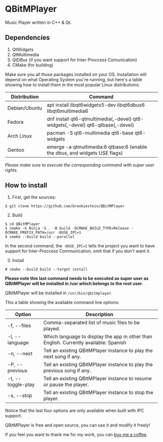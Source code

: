 # QBitMPlayer
Music Player written in C++ &amp; Qt.

## Dependencies
1. QtWidgets
2. QtMultimedia
3. QtDBus (if you want support for Inter-Proccess Comunication)
4. CMake (for building)

Make sure you all those packages installed on your OS. Installation will depend on what Operating System you're running, 
but here's a table showing how to install them in the most popular Linux distributions:

|Distribution | Command                                                                        |
|-------------|--------------------------------------------------------------------------------|
|Debian/Ubuntu| apt install libqt6widgets5-dev libqt6dbus6 libqt6multimedia6                   |
|Fedora       | dnf install qt6-qtmultimedia{,-devel} qt6-widgets{,-devel} qt6-qtbase{,-devel} |
|Arch Linux   | pacman -S qt6-multimedia qt6-base qt6-widgets                                  |
|Gentoo       | emerge -a qtmultimedia:6 qtbase:6 (enable the dbus, and widgets USE flags)     |

*Please make sure to execute the corresponding command with super user rights.*

## How to install
1. First, get the sources:
```
$ git clone https://github.com/brookiestein/QBitMPlayer
```
2. Build
```
$ cd QBitMPlayer
$ cmake -G Ninja -S . -B build -DCMAKE_BUILD_TYPE=Release -DCMAKE_PREFIX_PATH=/usr -DUSE_IPC=1
$ cmake --build build --parallel
```
In the second command, the `-DUSE_IPC=1` tells the project you want to have support for Inter-Proccess Communication, omit that if you don't want it.

3. Install
```
# cmake --build build --target install
```
**Please note this last command needs to be executed as super user as QBitMPlayer will be installed in /usr which belongs to the root user.**

QBitMPlayer will be installed in `/usr/bin/qbitmplayer`.

This a table showing the available command line options:

|Option            | Description
|------------------|---------------------------------------------------------------------------------------|
|-f, --files       | Comma-separated list of music files to be played.                                     |
|-l, --language    | Which language to display the app in other than English. Currently available: Spanish |
|-n, --next        | Tell an existing QBitMPlayer instance to play the next song if any.                   |
|-P, --previous    | Tell an existing QBitMPlayer instance to play the previous song if any.               |
|-t, --toggle-play | Tell an existing QBitMPlayer instance to resume or pause the player.                  |
|-s, --stop        | Tell an existing QBitMPlayer instance to stop the player.                             |

Notice that the last four options are only available when built with IPC support.

QBitMPlayer is free and open source, you can use it and modify it freely!

If you feel you want to thank me for my work, you can [buy me a coffee](https://buymeacoffee.com/brayan0x1e).
